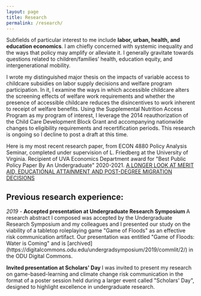 ```yaml
---
layout: page
title: Research
permalink: /research/
---
```


Subfields of particular interest to me include <b> labor, urban, health, and education economics</b>. I am chiefly concerned with systemic inequality and the ways that policy may amplify or alleviate it. I generally gravitate towards questions related to children/families’ health, education equity, and intergenerational mobility. 

I wrote my distinguished major thesis on the impacts of variable access to childcare subsidies on labor supply decisions and welfare program participation. In it, I examine the ways in which accessible childcare alters the screening effects of welfare work requirements and whether the presence of accessible childcare reduces the disincentives to work inherent to receipt of welfare benefits. Using the Supplemental Nutrition Access Program as my program of interest, I leverage the 2014 reauthorization of the Child Care Development Block Grant and accompanying nationwide changes to eligibility requirements and recertification periods. This research is ongoing so I decline to post a draft at this time. 


Here is my most recent research paper, from ECON 4880 Policy Analysis Seminar, completed under supervision of L. Friedberg at the University of Virginia. Recipient of UVA Economics Department award for "Best Public Policy Paper By An Undergraduate" 2020-2021.
 [A LONGER LOOK AT MERIT AID, EDUCATIONAL ATTAINMENT AND POST-DEGREE MIGRATION DECISIONS](https://github.com/meperryviola/meperryviola.github.io/blob/f542f78912366d2e1b927dfe9d1833e558be5533/perry_4880_paper.fld/perry_4880_paper%20copy.docx)



<h2>Previous research experience:</h2>
<em>2019 - </em>
<b> Accepted presentation at Undergraduate Research Symposium </b>
A research abstract I composed was accepted by the Undergraduate Research Symposium and my colleagues and I presented our study on the viability of a tabletop roleplaying game "Game of Floods" as an effective risk communication artifact. Our presentation was entitled "Game of Floods: Water is Coming" and is [archived](https://digitalcommons.odu.edu/undergradsymposium/2019/commlit/2/) in the ODU Digital Commons.

<b> Invited presentation at Scholars' Day </b>
I was invited to present my research on game-based-learning and climate change risk communication in the format of a poster session held during a larger event called "Scholars' Day", designed to highlight excellence in undergraduate research.


